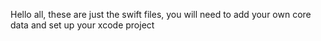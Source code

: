 Hello all, these are just the swift files, you will need to add your own core data and set up your xcode project
